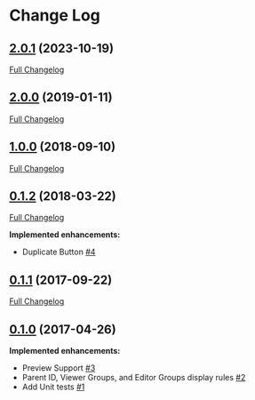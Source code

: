 # Change Log

## [2.0.1](https://github.com/webbuilders-group/silverstripe-siteconfig-error-pages/tree/2.0.1) (2023-10-19)
[Full Changelog](https://github.com/webbuilders-group/silverstripe-siteconfig-error-pages/compare/2.0.0...2.0.1)

## [2.0.0](https://github.com/webbuilders-group/silverstripe-siteconfig-error-pages/tree/2.0.0) (2019-01-11)
[Full Changelog](https://github.com/webbuilders-group/silverstripe-siteconfig-error-pages/compare/1.0.0...2.0.0)

## [1.0.0](https://github.com/webbuilders-group/silverstripe-siteconfig-error-pages/tree/1.0.0) (2018-09-10)
[Full Changelog](https://github.com/webbuilders-group/silverstripe-siteconfig-error-pages/compare/0.1.2...1.0.0)

## [0.1.2](https://github.com/webbuilders-group/silverstripe-siteconfig-error-pages/tree/0.1.2) (2018-03-22)
[Full Changelog](https://github.com/webbuilders-group/silverstripe-siteconfig-error-pages/compare/0.1.1...0.1.2)

**Implemented enhancements:**

- Duplicate Button [\#4](https://github.com/webbuilders-group/silverstripe-siteconfig-error-pages/issues/4)

## [0.1.1](https://github.com/webbuilders-group/silverstripe-siteconfig-error-pages/tree/0.1.1) (2017-09-22)
[Full Changelog](https://github.com/webbuilders-group/silverstripe-siteconfig-error-pages/compare/0.1.0...0.1.1)

## [0.1.0](https://github.com/webbuilders-group/silverstripe-siteconfig-error-pages/tree/0.1.0) (2017-04-26)
**Implemented enhancements:**

- Preview Support [\#3](https://github.com/webbuilders-group/silverstripe-siteconfig-error-pages/issues/3)
- Parent ID, Viewer Groups, and Editor Groups display rules [\#2](https://github.com/webbuilders-group/silverstripe-siteconfig-error-pages/issues/2)
- Add Unit tests [\#1](https://github.com/webbuilders-group/silverstripe-siteconfig-error-pages/issues/1)
